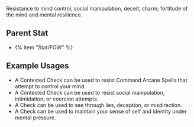 Resistance to mind control, social manipulation, deceit, charm; fortitude of the mind and mental resilience.

## Parent Stat

* {% item "Stat/FOW" %}

## Example Usages

* A Contested Check can be used to resist Command Arcane Spells that attempt to control your mind.
* A Contested Check can be used to resist social manipulation, intimidation, or coercion attempts.
* A Check can be used to see through lies, deception, or misdirection.
* A Check can be used to maintain your sense of self and identity under mental pressure.
